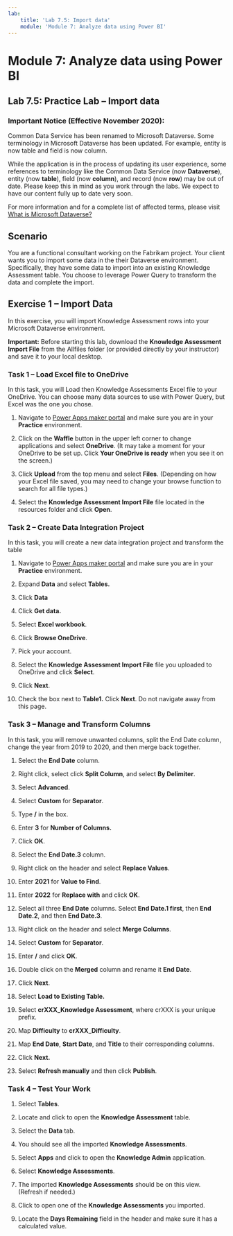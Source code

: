 ```yaml
---
lab:
    title: 'Lab 7.5: Import data'
    module: 'Module 7: Analyze data using Power BI'
---
```


Module 7: Analyze data using Power BI
=======================

## Lab 7.5: Practice Lab – Import data

### Important Notice (Effective November 2020):
Common Data Service has been renamed to Microsoft Dataverse. Some terminology in Microsoft Dataverse has been updated. For example, entity is now table and field is now column. 

While the application is in the process of updating its user experience, some references to terminology like the Common Data Service (now **Dataverse**), entity (now **table**), field (now **column**), and record (now **row**) may be out of date. Please keep this in mind as you work through the labs. We expect to have our content fully up to date very soon. 

For more information and for a complete list of affected terms, please visit [What is Microsoft Dataverse?](https://docs.microsoft.com/en-us/powerapps/maker/common-data-service/data-platform-intro#terminology-updates)

Scenario
--------

You are a functional consultant working on the Fabrikam project. Your client
wants you to import some data in the their Dataverse environment. Specifically, they
have some data to import into an existing Knowledge Assessment table. You choose
to leverage Power Query to transform the data and complete the import.

## Exercise 1 – Import Data

In this exercise, you will import Knowledge Assessment rows into your Microsoft
Dataverse environment.

**Important:** Before starting this lab, download the **Knowledge Assessment
Import File** from the Allfiles folder (or provided directly by your
instructor) and save it to your local desktop.

### Task 1 – Load Excel file to OneDrive

In this task, you will Load then Knowledge Assessments Excel file to your
OneDrive. You can choose many data sources to use with Power Query, but Excel
was the one you chose.

1.  Navigate to [Power Apps maker portal](https://make.powerapps.com/) and make
    sure you are in your **Practice** environment.

2.  Click on the **Waffle** button in the upper left corner to change
    applications and select **OneDrive**. (It may take a moment for your
    OneDrive to be set up. Click **Your OneDrive is ready** when you see it on
    the screen.)

3.  Click **Upload** from the top menu and select **Files**. (Depending on how
    your Excel file saved, you may need to change your browse function to search
    for all file types.)

4.  Select the **Knowledge Assessment Import File** file located in the
    resources folder and click **Open**.

### Task 2 – Create Data Integration Project

In this task, you will create a new data integration project and transform the
table

1.  Navigate to [Power Apps maker portal](https://make.powerapps.com/) and make
    sure you are in your **Practice** environment.

2.  Expand **Data** and select **Tables.**

3.  Click **Data**

4.  Click **Get data.**

5.  Select **Excel workbook**.

6.  Click **Browse OneDrive**.

7.  Pick your account.

8.  Select the **Knowledge Assessment Import File** file you uploaded to
    OneDrive and click **Select**.

9.  Click **Next**.

10. Check the box next to **Table1.** Click **Next**. Do not navigate away from
    this page.

### Task 3 – Manage and Transform Columns

In this task, you will remove unwanted columns, split the End Date column,
change the year from 2019 to 2020, and then merge back together.

1.  Select the **End Date** column.

2.  Right click, select click **Split Column**, and select **By Delimiter**.

3.  Select **Advanced**.

4.  Select **Custom** for **Separator**.

5.  Type **/** in the box.

6.  Enter **3** for **Number of Columns.**

7.  Click **OK**.

8.  Select the **End Date.3** column.

9.  Right click on the header and select **Replace Values**.

10. Enter **2021** for **Value to Find**.

11. Enter **2022** for **Replace with** and click **OK**.

12. Select all three **End Date** columns. Select **End Date.1 first**, then
    **End Date.2**, and then **End Date.3**.

13. Right click on the header and select **Merge Columns**.

14. Select **Custom** for **Separator**.

15. Enter **/** and click **OK**.

16. Double click on the **Merged** column and rename it **End Date**.

17. Click **Next**.

18. Select **Load to Existing Table.**

19. Select **crXXX_Knowledge Assessment**, where crXXX is your unique prefix.

20. Map **Difficulty** to **crXXX_Difficulty**.

21. Map **End Date**, **Start Date**, and **Title** to their corresponding
    columns.

22. Click **Next.**

23. Select **Refresh manually** and then click **Publish**.

### Task 4 – Test Your Work

1.  Select **Tables**.

2.  Locate and click to open the **Knowledge Assessment** table.

3.  Select the **Data** tab.

4.  You should see all the imported **Knowledge Assessments**.

5.  Select **Apps** and click to open the **Knowledge Admin** application.

6.  Select **Knowledge Assessments**.

7.  The imported **Knowledge Assessments** should be on this view. (Refresh if
    needed.)

8.  Click to open one of the **Knowledge Assessments** you imported.

9.  Locate the **Days Remaining** field in the header and make sure it has a
    calculated value.
